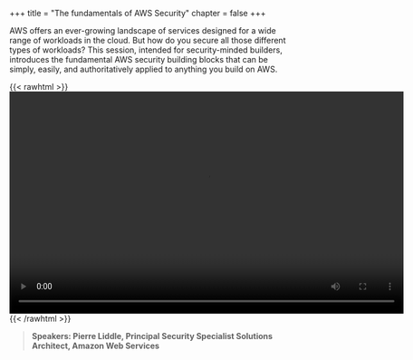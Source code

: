 +++
title = "The fundamentals of AWS Security"
chapter = false
+++

AWS offers an ever-growing landscape of services designed for a wide range of workloads in the cloud. But how do you secure all those different types of workloads? This session, intended for security-minded builders, introduces the fundamental AWS security building blocks that can be simply, easily, and authoritatively applied to anything you build on AWS.

{{< rawhtml >}}
<video width="696" height="392" controls>
  <source src="https://mkt-anz.s3-ap-southeast-2.amazonaws.com/summit-2020/AWS+Summit+2020+-+Breakout+Content/on-demand+content/AWS-Summit-Online-LAU03-PierreLiddle-Edit6.mp4" type="video/mp4">
  Your browser doesn't support video.
</video>
{{< /rawhtml >}}


>  **Speakers: Pierre Liddle, Principal Security Specialist Solutions Architect, Amazon Web Services** 
